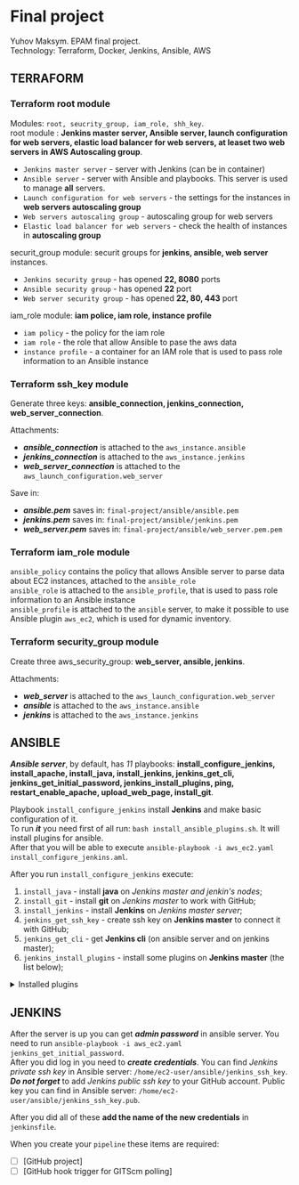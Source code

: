 # Final project

Yuhov Maksym. EPAM final project.  
Technology: Terraform, Docker, Jenkins, Ansible, AWS

## TERRAFORM

### **Terraform root module**  
  
  
Modules: ```root, seucrity_group, iam_role, shh_key```.  
root module : **Jenkins master server, Ansible server, launch configuration for web servers, elastic load balancer for web servers, at leaset two web servers in AWS Autoscaling group**.  

- ```Jenkins master server``` - server with Jenkins (can be in container)  
- ```Ansible server``` - server with Ansible and playbooks. This server is used to manage **all** servers.    
- ```Launch configuration for web servers``` - the settings for the instances in **web servers autoscaling group**  
- ```Web servers autoscaling group``` - autoscaling group for web servers  
- ```Elastic load balancer for web servers``` - check the health of instances in **autoscaling group**

securit_group module: securit groups for **jenkins, ansible, web server** instances.

- ```Jenkins security group``` - has opened **22, 8080** ports
- ```Ansible security group``` - has opened **22** port
- ```Web server security group``` - has opened **22, 80, 443** port

iam_role module: **iam police, iam role, instance profile**  

- ```iam policy``` - the policy for the iam role
- ```iam role``` - the role that allow Ansible to pase the aws data  
- ```instance profile``` - a container for an IAM role that is used to pass role information to an Ansible instance  
  
### **Terraform ssh_key module**
  
 
Generate three keys: **ansible_connection, jenkins_connection, web_server_connection**.
  
Attachments:
- ***ansible_connection*** is attached to the ```aws_instance.ansible```  
- ***jenkins_connection*** is attached to the ```aws_instance.jenkins```  
- ***web_server_connection*** is attached to the ```aws_launch_configuration.web_server```  
  
Save in:
- ***ansible.pem*** saves in: ```final-project/ansible/ansible.pem``` 
- ***jenkins.pem*** saves in: ```final-project/ansible/jenkins.pem```  
- ***web_server.pem*** saves in: ```final-project/ansible/web_server.pem.pem```  

### **Terraform iam_role module**
  
```ansible_policy``` contains the policy that allows Ansible server to parse data about EC2 instances, attached to the ```ansible_role```  
```ansible_role``` is attached to the ```ansible_profile```, that is used to pass role information to an Ansible instance    
```ansible_profile``` is attached to the ```ansible``` server, to make it possible to use Ansible plugin ```aws_ec2```, which is used for dynamic inventory.  

### **Terraform security_group module**
  

Create three aws_security_group: **web_server, ansible, jenkins**.
  
Attachments:
- ***web_server*** is attached to the ```aws_launch_configuration.web_server```  
- ***ansible*** is attached to the ```aws_instance.ansible```  
- ***jenkins*** is attached to the ```aws_instance.jenkins```  
  
## ANSIBLE

  
***Ansible server***, by default, has *11* playbooks: **install_configure_jenkins, install_apache, install_java, install_jenkins, jenkins_get_cli, jenkins_get_initial_password, jenkins_install_plugins, ping, restart_enable_apache, upload_web_page, install_git**.  
  

Playbook ```install_configure_jenkins``` install **Jenkins** and make basic configuration of it.   
To run ***it*** you need first of all run: ```bash install_ansible_plugins.sh```. It will install plugins for ansible.  
After that you will be able to execute ```ansible-playbook -i aws_ec2.yaml install_configure_jenkins.aml```.  

After you run ```install_configure_jenkins``` execute:
1.  ```install_java``` - install **java** on *Jenkins master and jenkin's nodes*;
2.  ```install_git``` - install **git** on *Jenkins master* to work with GitHub;
3.  ```install_jenkins``` - install **Jenkins** on *Jenkins master server*;
4.  ```jenkins_get_ssh_key``` - create ssh key on **Jenkins master** to connect it with GitHub;
5.  ```jenkins_get_cli``` - get **Jenkins cli** (on ansible server and on jenkins master);
6.  ```jenkins_install_plugins``` - install some plugins on **Jenkins master** (the list below);

<details><summary>Installed plugins</summary>
  
- Locale
- Git
- Pipeline
  
</details>

## JENKINS

  
After the server is up you can get ***admin password*** in ansible server. You need to run ```ansible-playbook -i aws_ec2.yaml jenkins_get_initial_password```.  
After you did log in you need to ***create credentials***. You can find *Jenkins private ssh key* in Ansible server: ```/home/ec2-user/ansible/jenkins_ssh_key```.  
***Do not forget*** to add *Jenkins public ssh key* to your GitHub account. Public key you can find in Ansible server: ```/home/ec2-user/ansible/jenkins_ssh_key.pub```.  
  
After you did all of these **add the name of the new credentials** in ```jenkinsfile```.
  
When you create your ```pipeline``` these items are required:  
- [ ] [GitHub project]
- [ ] [GitHub hook trigger for GITScm polling]

